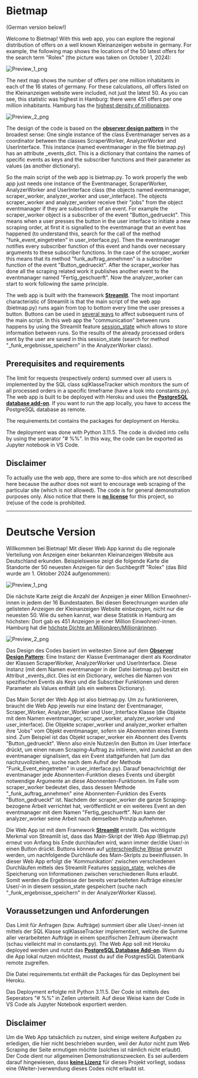 # Bietmap

(German version below!)

Welcome to Bietmap! With this web app, you can explore the regional distribution of offers on a well known Kleinanzeigen website in germany. For example, the following map shows the locations of the 50 latest offers for the search term "Rolex" (the picture was taken on October 1, 2024):

![Preview_1_png](Preview_1.png)

The next map shows the number of offers per one million inhabitants in each of the 16 states of germany. For these calculations, _all_ offers listed on the Kleinanzeigen website were included, not just the latest 50. As you can see, this statistic was highest in Hamburg: there were 451 offers per one million inhabitants. Hamburg has the [highest density of millionaires](https://www.ndr.de/nachrichten/hamburg/Neue-Statistik-Groesste-Millionaersdichte-in-Hamburg,millionaere188.html).

![Preview_2_png](Preview_2.png)

The design of the code is based on the [**observer design pattern**](https://refactoring.guru/design-patterns/observer) in the broadest sense: One single instance of the class Eventmanager serves as a coordinator between the classes ScraperWorker, AnalyzerWorker and UserInterface. This instance (named eventmanager in the file bietmap.py) has an attribute _events_dict. This is a dictionary that contains the names of specific events as keys and the subscriber functions and their parameter as values (as another dictionary).

So the main script of the web app is bietmap.py. To work properly the web app just needs one instance of the Eventmanager, ScraperWorker, AnalyzerWorker and UserInterface class (the objects named eventmanager, scraper_worker, analyzer_worker and user_interface). The objects scraper_worker and analyzer_worker receive their "jobs" from the object eventmanager if they are subscribers of an event. For example the scraper_worker object is a subscriber of the event "Button_gedrueckt". This means when a user presses the button in the user interface to initiate a new scraping order, at first it is signalled to the eventmanage that an event has happened (to understand this, search for the call of the method "funk_event_eingetreten" in user_interface.py). Then the eventmanager notifies every subscriber function of this event and hands over necessary arguments to these subscriber functions. In the case of the scraper_worker this means that its method "funk_auftrag_annehmen" is a subscriber function of the event "Button_gedrueckt". After the scraper_worker has done all the scraping related work it publishes another event to the eventmanager named "Fertig_geschuerft". Now the analyzer_worker can start to work following the same principle.

The web app is built with the framework [**Streamlit**](https://streamlit.io/). The most important characteristic of Streamlit is that the main script of the web app (bietmap.py) runs again from top to bottom every time the user presses a button. Buttons can be used in [several ways](https://docs.streamlit.io/library/advanced-features/button-behavior-and-examples) to affect subsequent runs of the main script. In this web app the "communication" between runs happens by using the Streamlit feature [session_state](https://docs.streamlit.io/library/api-reference/session-state) which allows to store information between runs. So the results of the already processed orders sent by the user are saved in this session_state (search for method "_funk_ergebnisse_speichern" in the AnalyzerWorker class).

## Prerequisites and requirements

The limit for requests (respectively orders) summed over all users is implemented by the SQL class sqlKlasseTracker which monitors the sum of all processed orders in a specific timeframe (have a look into constants.py). The web app is built to be deployed with Heroku and uses the [**PostgreSQL database add-on**](https://elements.heroku.com/addons/heroku-postgresql). If you want to run the app locally, you have to access the PostgreSQL database as remote.

The requirements.txt contains the packages for deployment on Heroku.

The deployment was done with Python 3.11.5. The code is divided into cells by using the seperator "# %%". In this way, the code can be exported as Jupyter notebook in VS Code.

## Disclaimer

To actually use the web app, there are some to-dos which are not described here because the author does not want to encourage web scraping of the particular site (which is not allowed). The code is for general demonstration purposes only. Also notice that there is [**no license**](https://docs.github.com/en/repositories/managing-your-repositorys-settings-and-features/customizing-your-repository/licensing-a-repository) for this project, so (re)use of the code is prohibited.


--------------------------------------------------------------------------------------------------------------
# Deutsche Version

Willkommen bei Bietmap! Mit dieser Web App kannst du die regionale Verteilung von Anzeigen einer bekannten Kleinanzeigen Website aus Deutschland erkunden. Beispielsweise zeigt die folgende Karte die Standorte der 50 neuesten Anzeigen für den Suchbegriff "Rolex" (das Bild wurde am 1. Oktober 2024 aufgenommen):

![Preview_1_png](Preview_1.png)

Die nächste Karte zeigt die Anzahl der Anzeigen je einer Million Einwohner/-innen in jedem der 16 Bundestaaten. Bei diesen Berechnungen wurden _alle_ gelisteten Anzeigen der Kleinanzeigen Website einbezogen, nicht nur die neuesten 50. Wie du sehen kannst, war diese Statistik in Hamburg am höchsten: Dort gab es 451 Anzeigen je einer Million Einwohner/-innen. Hamburg hat die [höchste Dichte an Millionären/Millionärinnen](https://www.ndr.de/nachrichten/hamburg/Neue-Statistik-Groesste-Millionaersdichte-in-Hamburg,millionaere188.html).

![Preview_2_png](Preview_2.png)

Das Design des Codes basiert im weitesten Sinne auf dem [**Observer Design Pattern**](https://refactoring.guru/design-patterns/observer): Eine Instanz der Klasse Eventmanager dient als Koordinator der Klassen ScraperWorker, AnalyzerWorker und UserInterface. Diese Instanz (mit dem Namen eventmanager in der Datei bietmap.py) besitzt ein Attribut _events_dict. Dies ist ein Dictionary, welches die Namen von spezifischen Events als Keys und die Subscriber Funktionen und deren Parameter als Values enthält (als ein weiteres Dictionary).

Das Main Script der Web App ist also bietmap.py. Um zu funktionieren, braucht die Web App jeweils nur eine Instanz der Eventmanager, Scraper_Worker, Analyzer_Worker und User_Interface Klasse (die Objekte mit dem Namen eventmanager, scraper_worker, analyzer_worker und user_interface). Die Objekte scraper_worker und analyzer_worker erhalten ihre "Jobs" vom Objekt eventmanager, sofern sie Abonnenten eines Events sind. Zum Beispiel ist das Objekt scraper_worker ein Abonnent des Events "Button_gedrueckt". Wenn also ein/e Nutzer/in den Button im User Interface drückt, um einen neuen Scraping-Auftrag zu initiieren, wird zunächst an den eventmanager signalisiert, das ein Event stattgefunden hat (um das nachzuvollziehen, suche nach dem Aufruf der Methode "Funk_Event_eingetreten" in user_interface.py). Darauf benachrichtigt der eventmanager jede Abonnenten-Funktion dieses Events und übergibt notwendige Argumente an diese Abonnenten-Funktionen. Im Falle vom scraper_worker bedeutet dies, dass dessen Methode "_funk_auftrag_annehmen" eine Abonnenten-Funktion des Events "Button_gedrueckt" ist. Nachdem der scraper_worker die ganze Scraping-bezogene Arbeit verrichtet hat, veröffentlicht er ein weiteres Event an den eventmanager mit dem Namen "Fertig_geschuerft". Nun kann der analyzer_worker seine Arbeit nach demselben Prinzip aufnehmen.

Die Web App ist mit dem Framework [**Streamlit**](https://streamlit.io/) erstellt. Das wichtigste Merkmal von Streamlit ist, dass das Main-Skript der Web App (Bietmap.py) erneut von Anfang bis Ende durchlaufen wird, wann immer der/die User/-in einen Button drückt. Buttons können auf [unterschiedliche Weise](https://docs.streamlit.io/library/advanced-features/button-behavior-and-examples) genutzt werden, um nachfolgende Durchläufe des Main-Skripts zu beeinflussen. In dieser Web App erfolgt die 'Kommunikation' zwischen verschiedenen Durchläufen mittels des Streamlit Features [session_state](https://docs.streamlit.io/library/api-reference/session-state), welches die Speicherung von Informationen zwischen verschiedenen Runs erlaubt. Somit werden die Ergebnisse der bereits verarbeiteten Aufträge eines/er User/-in in diesem session_state gespeichert (suche nach "_funk_ergebnisse_speichern" in der AnalyzerWorker Klasse).

## Voraussetzungen und Anforderungen

Das Limit für Anfragen (bzw. Aufträge) summiert über alle User/-innen ist mittels der SQL Klasse sqlKlasseTracker implementiert, welche die Summe aller verarbeiteten Aufträge in einem spezifischen Zeitraum überwacht (schau vielleicht mal in constants.py). The Web App soll mit Heroku deployed werden und nutzt das [**PostgreSQL Database Add-on**](https://elements.heroku.com/addons/heroku-postgresql). Wenn du die App lokal nutzen möchtest, musst du auf die PostgresSQL Datenbank remote zugreifen.

Die Datei requirements.txt enthält die Packages für das Deployment bei Heroku.

Das Deployment erfolgte mit Python 3.11.5. Der Code ist mittels des Seperators "# %%" in Zellen unterteilt. Auf diese Weise kann der Code in VS Code als Jupyter Notebook exportiert werden.

## Disclaimer

Um die Web App tatsächlich zu nutzen, sind einige weitere Aufgaben zu erledigen, die hier nicht beschrieben wurden, weil der Autor nicht zum Web Scraping der Seite ermutigen möchte (solches ist nämlich nicht erlaubt). Der Code dient nur allgemeinen Demonstrationszwecken. Es sei außerdem darauf hingewiesen, dass [**keine Lizenz**](https://docs.github.com/en/repositories/managing-your-repositorys-settings-and-features/customizing-your-repository/licensing-a-repository) für dieses Projekt vorliegt, sodass eine (Weiter-)verwendung dieses Codes nicht erlaubt ist.